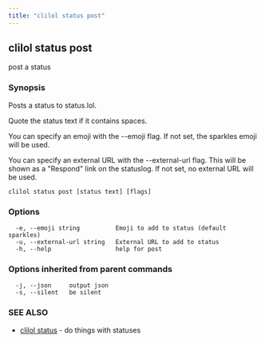 ```yaml
---
title: "clilol status post"
---
```

## clilol status post

post a status

### Synopsis

Posts a status to status.lol.

Quote the status text if it contains spaces.

You can specify an emoji with the --emoji flag. If not set, the
sparkles emoji will be used.

You can specify an external URL with the --external-url flag. This
will be shown as a "Respond" link on the statuslog. If not set, no
external URL will be used.

```
clilol status post [status text] [flags]
```

### Options

```
  -e, --emoji string          Emoji to add to status (default sparkles)
  -u, --external-url string   External URL to add to status
  -h, --help                  help for post
```

### Options inherited from parent commands

```
  -j, --json     output json
  -s, --silent   be silent
```

### SEE ALSO

* [clilol status](clilol_status.md)	 - do things with statuses

